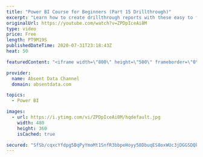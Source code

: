```yaml
---
title: "Power BI Course for Beginners (Part 15 Drillthrough)"
excerpt: "Learn how to create drillthrough reports with these easy to follow steps."
originalUrl: https://youtube.com/watch?v=ZPDpIceAi8M
type: video
price: Free
length: PT9M19S
publishedDateTime: 2020-07-31T23:18:43Z
heat: 50

featuredContent: "<iframe width=\"800\" height=\"500\" frameborder=\"0\" src=\"https://www.youtube.com/embed/ZPDpIceAi8M\" allow=\"accelerometer; autoplay; encrypted-media; gyroscope; picture-in-picture\" allowfullscreen></iframe>"

provider:
  name: Absent Data Channel
  domain: absentdata.com

topics:
  - Power BI

images:
  - url: https://i.ytimg.com/vi/ZPDpIceAi8M/hqdefault.jpg
    width: 480
    height: 360
    isCached: true

secured: "SfSb/cqxcYfdpg5BqPyYmoMt1SnfR3bbpeHoyy58DbuqES8oxWUc3jDGGSDQkuTQE0i3cjrQnQdTqoImkfvzlLpGIz+xnqllaw7wD0zSVFHEslzzwPz+t2L7X3WQz8X6cgpZbNf77peDC8FU9lDjy3/r167mmnMIxqFwHqb1qoTLZYuOlT3TFQ64nPnMLdFxEoJJy2DCEDjkUM3LucOqvX5ITzB5ZLllIUV4XmaVQc7DXKIYCohTLg4S6luZmMKIhXHkWkzCUJy4cUImWyVip4aBmcM4zcVSi0Kx8fBKmN33+SbNuLex8qgPA6CRgrMRsXAO0iy7JT/jQV2Pgr8QCg+M2sQHM3tOSadXXI3nG0LhyMrNWcemnpVxhtMPN01zs/e0X0yg+2HsZiTJD2ON47XDkcban5LVgJA5bfboY7s=;3FHsQ5hfl+HboHYCXgLmSQ=="
---
```


